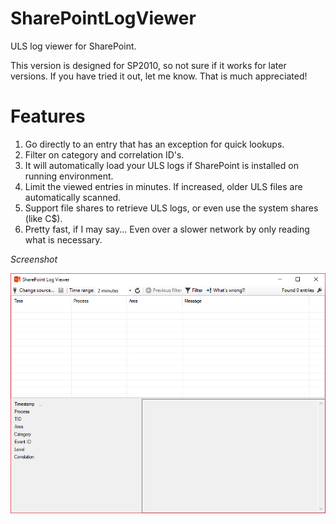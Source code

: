 # SharePointLogViewer
ULS log viewer for SharePoint.

This version is designed for SP2010, so not sure if it works for later versions.
If you have tried it out, let me know. That is much appreciated!

# Features
1. Go directly to an entry that has an exception for quick lookups.
2. Filter on category and correlation ID's.
3. It will automatically load your ULS logs if SharePoint is installed on running environment.
4. Limit the viewed entries in minutes. If increased, older ULS files are automatically scanned.
5. Support file shares to retrieve ULS logs, or even use the system shares (like C$).
6. Pretty fast, if I may say... Even over a slower network by only reading what is necessary.

*Screenshot*

![](https://raw.githubusercontent.com/mathijsco/SharePointLogViewer/master/resources/screenshot.png)
